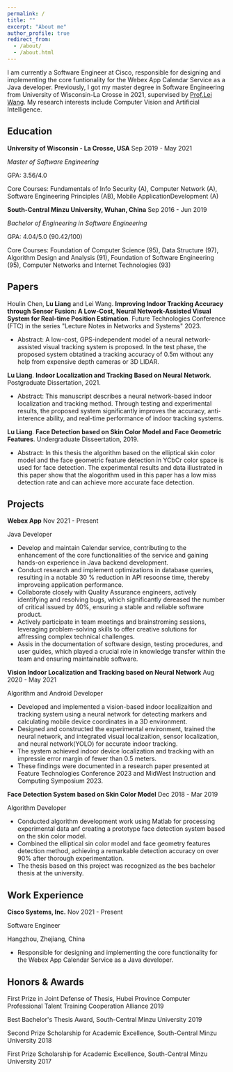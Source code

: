 ```yaml
---
permalink: /
title: ""
excerpt: "About me"
author_profile: true
redirect_from: 
  - /about/
  - /about.html
---
```


I am currently a Software Engineer at Cisco, responsible for designing and implementing the core funtionality for the Webex App Calendar Service as a Java developer. Previously, I got my master degree in Software Engineering from University of Wisconsin-La Crosse in 2021, supervised by [Prof.Lei Wang](https://cs.uwlax.edu/~lwang/). My research interests include Computer Vision and Artificial Intelligence.

## Education

**University of Wisconsin - La Crosse, USA** Sep 2019 - May 2021

*Master of Software Engineering*

GPA: 3.56/4.0

Core Courses: Fundamentals of Info Security (A), Computer Network (A), Software Engineering Principles (AB), Mobile ApplicationDevelopment (A)

**South-Central Minzu University, Wuhan, China** Sep 2016 - Jun 2019

*Bachelor of Engineering in Software Engineering*

GPA: 4.04/5.0 (90.42/100)

Core Courses: Foundation of Computer Science (95), Data Structure (97), Algorithm Design and Analysis (91), Foundation of Software Engineering (95), Computer Networks and Internet Technologies (93)

## Papers

Houlin Chen, **Lu Liang** and Lei Wang. **Improving Indoor Tracking Accuracy through Sensor Fusion: A Low-Cost, Neural Network-Assisted Visual System for Real-time Position Estimation**. Future Technologies Conference (FTC) in the series "Lecture Notes in Networks and Systems" 2023.

- Abstract: A low-cost, GPS-independent model of a neural network-assisted visual tracking system is proposed. In the test phase, the proposed system obtatined a tracking accuracy of 0.5m without any help from expensive depth cameras or 3D LIDAR.

**Lu Liang**. **Indoor Localization and Tracking Based on Neural Network**. Postgraduate Dissertation, 2021.

- Abstract: This manuscript describes a neural network-based indoor localization and tracking method. Through testing and experimental results, the proposed system significantly improves the accuracy, anti-interence ability, and real-time performance of indoor tracking systems.

**Lu Liang**. **Face Detection based on Skin Color Model and Face Geometric Features**. Undergraduate Disseertation, 2019.

- Abstract: In this thesis the algorithm based on the elliptical skin color model and the face geometric feature detection in YCbCr color space is used for face detection. The experimental results and data illustrated in this paper show that the alogorithm used in this paper has a low miss detection rate and can achieve more accurate face detection.

## Projects

**Webex App** Nov 2021 - Present

Java Developer

- Develop and maintain Calendar service, contributing to the enhancement of the core functionalities of the service and gaining hands-on experience in Java backend development.
- Conduct research and implement optimizations in database queries, resulting in a notable 30 % reduction in API resoonse time, thereby improveing application performance.
- Collaborate closely with Quality Assurance engineers, actively identifying and resolving bugs, which significantly dereased the number of critical issued by 40%, ensuring a stable and reliable software product.
- Actively participate in team meetings and brainstroming sessions, leveraging problem-solving skills to offer creative solutions for affressing complex technical challenges.
- Assis in the documentation of software design, testing procedures, and user guides, which played a crucial role in knowledge transfer within the team and ensuring maintainable software.

**Vision Indoor Localization and Tracking based on Neural Network** Aug 2020 - May 2021

Algorithm and Android Developer

- Developed and implemented a vision-based indoor localizaition and tracking system using a neural network for detecting markers and calculating mobile device coordinates in a 3D environment.
- Designed and constructed the experimental environment, trained the neural network, and integrated visual localizaition, sensor localization, and neural network(YOLO) for accurate indoor tracking.
- The system achieved indoor device localization and tracking with an impressie error margin of fewer than 0.5 meters.
- These findings were documented in a research paper presented at Feature Technologies Conference 2023 and MidWest Instruction and Computing Symposium 2023.

**Face Detection System based on Skin Color Model** Dec 2018 - Mar 2019

Algorithm Developer

- Conducted algorithm development work using Matlab for processing experimental data anf creating a prototype face detection system based on the skin color model.
- Combined the elliptical sin color model and face geometry features detection method, achieving a remarkable detection accuracy on over 90% after thorough experimentation.
- The thesis based on this project was recognized as the bes bachelor thesis at the university.

## Work Experience

**Cisco Systems, Inc.** Nov 2021 - Present

Software Engineer 

Hangzhou, Zhejiang, China

- Responsible for designing and implementing the core functionality for the Webex App Calendar Service as a Java developer.

## Honors & Awards

First Prize in Joint Defense of Thesis, Hubei Province Computer Professional Talent Training Cooperation Alliance 2019

Best Bachelor's Thesis Award, South-Central Minzu University 2019

Second Prize Scholarship for Academic Excellence, South-Central Minzu University 2018

First Prize Scholarship for Academic Excellence, South-Central Minzu University 2017

